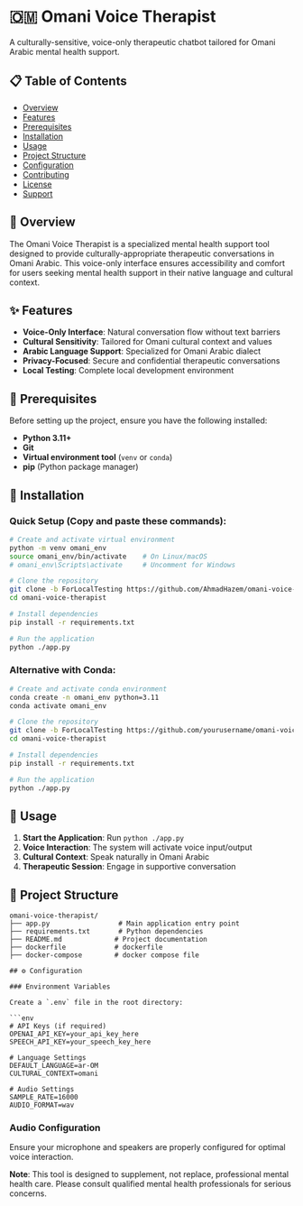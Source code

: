 # 🇴🇲 Omani Voice Therapist

A culturally-sensitive, voice-only therapeutic chatbot tailored for Omani Arabic mental health support.

## 📋 Table of Contents

- [Overview](#overview)
- [Features](#features)
- [Prerequisites](#prerequisites)
- [Installation](#installation)
- [Usage](#usage)
- [Project Structure](#project-structure)
- [Configuration](#configuration)
- [Contributing](#contributing)
- [License](#license)
- [Support](#support)

## 🌟 Overview

The Omani Voice Therapist is a specialized mental health support tool designed to provide culturally-appropriate therapeutic conversations in Omani Arabic. This voice-only interface ensures accessibility and comfort for users seeking mental health support in their native language and cultural context.

## ✨ Features

- **Voice-Only Interface**: Natural conversation flow without text barriers
- **Cultural Sensitivity**: Tailored for Omani cultural context and values
- **Arabic Language Support**: Specialized for Omani Arabic dialect
- **Privacy-Focused**: Secure and confidential therapeutic conversations
- **Local Testing**: Complete local development environment

## 🧰 Prerequisites

Before setting up the project, ensure you have the following installed:

- **Python 3.11+**
- **Git**
- **Virtual environment tool** (`venv` or `conda`)
- **pip** (Python package manager)

## 🚀 Installation

### Quick Setup (Copy and paste these commands):

```bash
# Create and activate virtual environment
python -m venv omani_env
source omani_env/bin/activate    # On Linux/macOS
# omani_env\Scripts\activate     # Uncomment for Windows

# Clone the repository
git clone -b ForLocalTesting https://github.com/AhmadHazem/omani-voice-therapist.git
cd omani-voice-therapist

# Install dependencies
pip install -r requirements.txt

# Run the application
python ./app.py
```

### Alternative with Conda:

```bash
# Create and activate conda environment
conda create -n omani_env python=3.11
conda activate omani_env

# Clone the repository
git clone -b ForLocalTesting https://github.com/yourusername/omani-voice-therapist.git
cd omani-voice-therapist

# Install dependencies
pip install -r requirements.txt

# Run the application
python ./app.py
```

## 🎯 Usage

1. **Start the Application**: Run `python ./app.py`
2. **Voice Interaction**: The system will activate voice input/output
3. **Cultural Context**: Speak naturally in Omani Arabic
4. **Therapeutic Session**: Engage in supportive conversation

## 📁 Project Structure

```
omani-voice-therapist/
├── app.py                 # Main application entry point
├── requirements.txt       # Python dependencies
├── README.md             # Project documentation
├── dockerfile            # dockerfile
├── docker-compose        # docker compose file

## ⚙️ Configuration

### Environment Variables

Create a `.env` file in the root directory:

```env
# API Keys (if required)
OPENAI_API_KEY=your_api_key_here
SPEECH_API_KEY=your_speech_key_here

# Language Settings
DEFAULT_LANGUAGE=ar-OM
CULTURAL_CONTEXT=omani

# Audio Settings
SAMPLE_RATE=16000
AUDIO_FORMAT=wav
```

### Audio Configuration

Ensure your microphone and speakers are properly configured for optimal voice interaction.




**Note**: This tool is designed to supplement, not replace, professional mental health care. Please consult qualified mental health professionals for serious concerns.